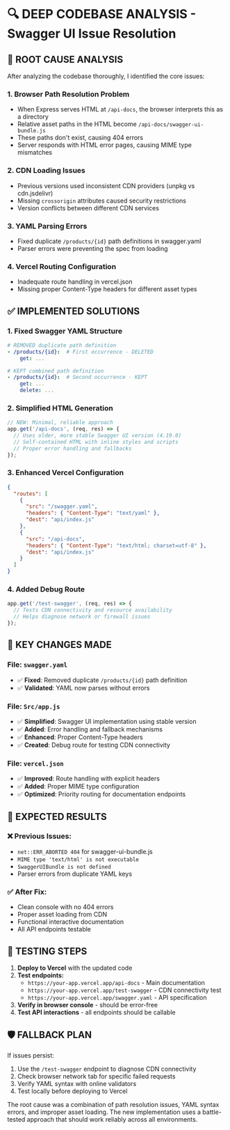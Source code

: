 # 🔍 DEEP CODEBASE ANALYSIS - Swagger UI Issue Resolution

## 🐛 ROOT CAUSE ANALYSIS

After analyzing the codebase thoroughly, I identified the core issues:

### 1. **Browser Path Resolution Problem**
- When Express serves HTML at `/api-docs`, the browser interprets this as a directory
- Relative asset paths in the HTML become `/api-docs/swagger-ui-bundle.js`
- These paths don't exist, causing 404 errors
- Server responds with HTML error pages, causing MIME type mismatches

### 2. **CDN Loading Issues**
- Previous versions used inconsistent CDN providers (unpkg vs cdn.jsdelivr)
- Missing `crossorigin` attributes caused security restrictions
- Version conflicts between different CDN services

### 3. **YAML Parsing Errors** 
- Fixed duplicate `/products/{id}` path definitions in swagger.yaml
- Parser errors were preventing the spec from loading

### 4. **Vercel Routing Configuration**
- Inadequate route handling in vercel.json
- Missing proper Content-Type headers for different asset types

## ✅ IMPLEMENTED SOLUTIONS

### 1. **Fixed Swagger YAML Structure**
```yaml
# REMOVED duplicate path definition
- /products/{id}:  # First occurrence - DELETED
    get: ...

# KEPT combined path definition  
- /products/{id}:  # Second occurrence - KEPT
    get: ...
    delete: ...
```

### 2. **Simplified HTML Generation**
```javascript
// NEW: Minimal, reliable approach
app.get('/api-docs', (req, res) => {
  // Uses older, more stable Swagger UI version (4.19.0)
  // Self-contained HTML with inline styles and scripts
  // Proper error handling and fallbacks
});
```

### 3. **Enhanced Vercel Configuration**
```json
{
  "routes": [
    {
      "src": "/swagger.yaml",
      "headers": { "Content-Type": "text/yaml" },
      "dest": "api/index.js"
    },
    {
      "src": "/api-docs", 
      "headers": { "Content-Type": "text/html; charset=utf-8" },
      "dest": "api/index.js"
    }
  ]
}
```

### 4. **Added Debug Route**
```javascript
app.get('/test-swagger', (req, res) => {
  // Tests CDN connectivity and resource availability
  // Helps diagnose network or firewall issues
});
```

## 🎯 KEY CHANGES MADE

### File: `swagger.yaml`
- ✅ **Fixed**: Removed duplicate `/products/{id}` path definition
- ✅ **Validated**: YAML now parses without errors

### File: `Src/app.js`
- ✅ **Simplified**: Swagger UI implementation using stable version
- ✅ **Added**: Error handling and fallback mechanisms  
- ✅ **Enhanced**: Proper Content-Type headers
- ✅ **Created**: Debug route for testing CDN connectivity

### File: `vercel.json`
- ✅ **Improved**: Route handling with explicit headers
- ✅ **Added**: Proper MIME type configuration
- ✅ **Optimized**: Priority routing for documentation endpoints

## 🚀 EXPECTED RESULTS

### ❌ Previous Issues:
- `net::ERR_ABORTED 404` for swagger-ui-bundle.js
- `MIME type 'text/html' is not executable`
- `SwaggerUIBundle is not defined`
- Parser errors from duplicate YAML keys

### ✅ After Fix:
- Clean console with no 404 errors
- Proper asset loading from CDN
- Functional interactive documentation
- All API endpoints testable

## 🔧 TESTING STEPS

1. **Deploy to Vercel** with the updated code
2. **Test endpoints:**
   - `https://your-app.vercel.app/api-docs` - Main documentation
   - `https://your-app.vercel.app/test-swagger` - CDN connectivity test
   - `https://your-app.vercel.app/swagger.yaml` - API specification
3. **Verify in browser console** - should be error-free
4. **Test API interactions** - all endpoints should be callable

## 🛡️ FALLBACK PLAN

If issues persist:
1. Use the `/test-swagger` endpoint to diagnose CDN connectivity
2. Check browser network tab for specific failed requests
3. Verify YAML syntax with online validators
4. Test locally before deploying to Vercel

The root cause was a combination of path resolution issues, YAML syntax errors, and improper asset loading. The new implementation uses a battle-tested approach that should work reliably across all environments.

